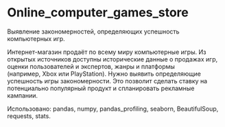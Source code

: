 # Online_computer_games_store
Выявление закономерностей, определяющих успешность компьютерных игр.

Интернет-магазин продаёт по всему миру компьютерные игры. Из открытых источников доступны исторические данные о продажах игр, оценки пользователей и экспертов, жанры и платформы (например, Xbox или PlayStation). Нужно выявить определяющие успешность игры закономерности. Это позволит сделать ставку на потенциально популярный продукт и спланировать рекламные кампании.

Использовано: pandas, numpy, pandas_profiling, seaborn, BeautifulSoup, requests, stats.
